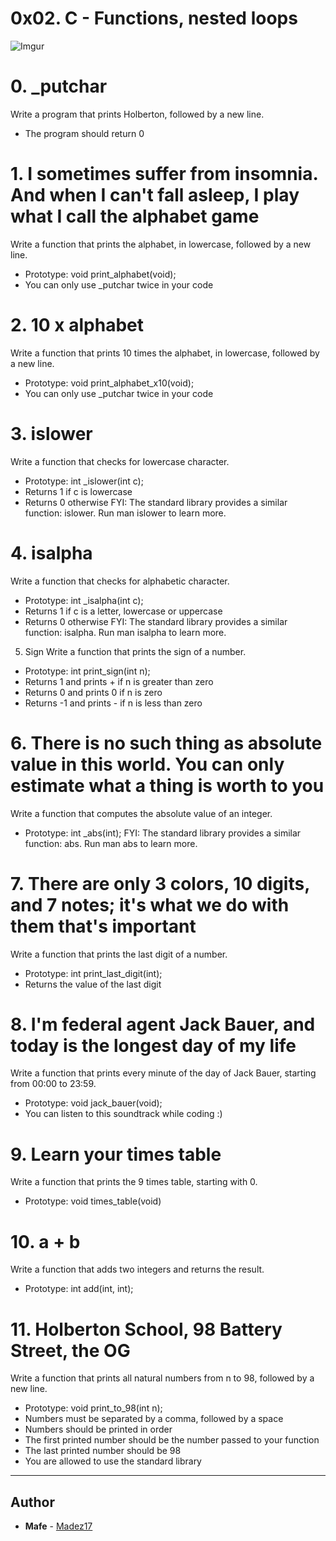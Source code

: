 # 0x02. C - Functions, nested loops

![Imgur](https://i.imgur.com/KDd8B5L.jpg)

# 0. _putchar
Write a program that prints Holberton, followed by a new line.

- The program should return 0

# 1. I sometimes suffer from insomnia. And when I can't fall asleep, I play what I call the alphabet game
Write a function that prints the alphabet, in lowercase, followed by a new line.

- Prototype: void print_alphabet(void);
- You can only use _putchar twice in your code

# 2. 10 x alphabet 
Write a function that prints 10 times the alphabet, in lowercase, followed by a new line.

- Prototype: void print_alphabet_x10(void);
- You can only use _putchar twice in your code

# 3. islower
Write a function that checks for lowercase character.

- Prototype: int _islower(int c);
- Returns 1 if c is lowercase
- Returns 0 otherwise
FYI: The standard library provides a similar function: islower. Run man islower to learn more.

# 4. isalpha
Write a function that checks for alphabetic character.

- Prototype: int _isalpha(int c);
- Returns 1 if c is a letter, lowercase or uppercase
- Returns 0 otherwise
FYI: The standard library provides a similar function: isalpha. Run man isalpha to learn more.

5. Sign
Write a function that prints the sign of a number.

- Prototype: int print_sign(int n);
- Returns 1 and prints + if n is greater than zero
- Returns 0 and prints 0 if n is zero
- Returns -1 and prints - if n is less than zero
 
# 6. There is no such thing as absolute value in this world. You can only estimate what a thing is worth to you 
Write a function that computes the absolute value of an integer.

- Prototype: int _abs(int);
FYI: The standard library provides a similar function: abs. Run man abs to learn more.

 
# 7. There are only 3 colors, 10 digits, and 7 notes; it's what we do with them that's important
Write a function that prints the last digit of a number.

- Prototype: int print_last_digit(int);
- Returns the value of the last digit
 
# 8. I'm federal agent Jack Bauer, and today is the longest day of my life
Write a function that prints every minute of the day of Jack Bauer, starting from 00:00 to 23:59.

- Prototype: void jack_bauer(void);
- You can listen to this soundtrack while coding :)
 
# 9. Learn your times table
Write a function that prints the 9 times table, starting with 0.

- Prototype: void times_table(void)

# 10. a + b
Write a function that adds two integers and returns the result.

- Prototype: int add(int, int);

# 11. Holberton School, 98 Battery Street, the OG
Write a function that prints all natural numbers from n to 98, followed by a new line.

- Prototype: void print_to_98(int n);
- Numbers must be separated by a comma, followed by a space
- Numbers should be printed in order
- The first printed number should be the number passed to your function
- The last printed number should be 98
- You are allowed to use the standard library
---

## Author
* **Mafe** - [Madez17](https://github.com/Madez17)


